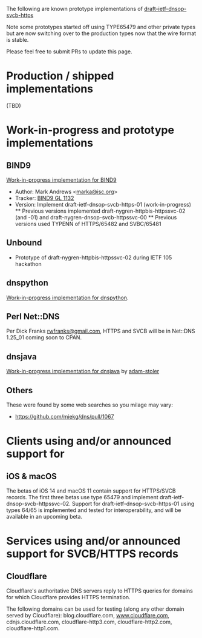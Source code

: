 The following are known prototype implementations 
of [draft-ietf-dnsop-svcb-https](https://datatracker.ietf.org/doc/draft-ietf-dnsop-svcb-https/) 

Note some prototypes started off using TYPE65479 and other private types but are now switching over to the production types now that the wire format is stable.

Please feel free to submit PRs to update this page.

# Production / shipped implementations #

(TBD)

# Work-in-progress and prototype implementations #

## BIND9 ##

[Work-in-progress implementation for BIND9](https://gitlab.isc.org/isc-projects/bind9/merge_requests/2135)

* Author: Mark Andrews \<marka@isc.org\> 
* Tracker: [BIND9 GL 1132](https://gitlab.isc.org/isc-projects/bind9/-/issues/1132)
* Version: Implement draft-ietf-dnsop-svcb-https-01 (work-in-progress)
** Previous versions implemented draft-nygren-httpbis-httpssvc-02 (and -01) and draft-nygren-dnsop-svcb-httpssvc-00
** Previous versions used TYPENN of HTTPS/65482 and SVBC/65481

## Unbound ##

* Prototype of draft-nygren-httpbis-httpssvc-02 during IETF 105 hackathon

## dnspython ##

[Work-in-progress implementation for dnspython](https://github.com/rthalley/dnspython/pull/452).

## Perl Net::DNS ##

Per Dick Franks <rwfranks@gmail.com>, HTTPS and SVCB will be in Net::DNS 1.25_01 coming soon to CPAN.

## dnsjava ##

[Work-in-progress implementation for dnsjava](https://github.com/dnsjava/dnsjava/pull/116) by [adam-stoler](https://github.com/adam-stoler)

## Others ##

These were found by some web searches so you milage may vary:

* https://github.com/miekg/dns/pull/1067


# Clients using and/or announced support for 

## iOS & macOS ##

The betas of iOS 14 and macOS 11 contain support for HTTPS/SVCB records. The first three betas
use type 65479 and implement draft-ietf-dnsop-svcb-httpssvc-02. Support for draft-ietf-dnsop-svcb-https-01
using types 64/65 is implemented and tested for interoperability, and will be available in an upcoming beta.

# Services using and/or announced support for SVCB/HTTPS records #

## Cloudflare ##

Cloudflare's authoritative DNS servers reply to HTTPS queries for domains for
which Cloudflare provides HTTPS termination.

The following domains can be used for testing (along any other domain served by
Cloudflare): blog.cloudflare.com, www.cloudflare.com, cdnjs.cloudflare.com,
cloudflare-http3.com, cloudflare-http2.com, cloudflare-http1.com.
